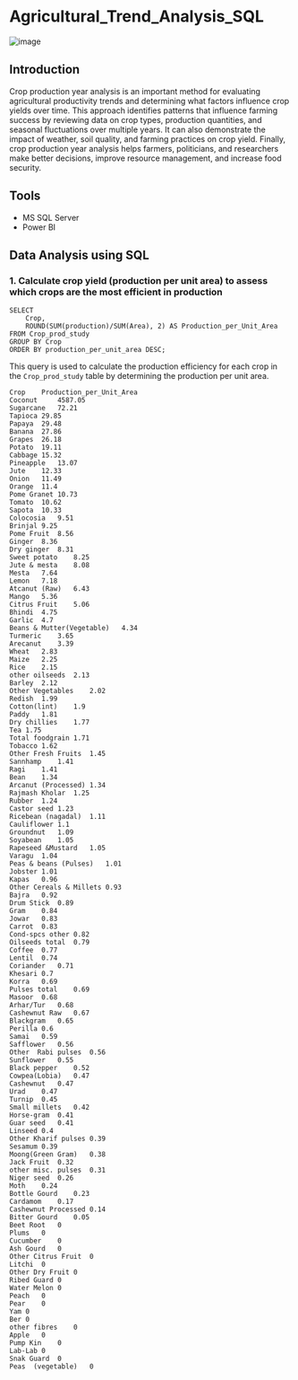# Agricultural_Trend_Analysis_SQL

![image](https://github.com/user-attachments/assets/cea68723-5699-4a9a-89f2-bc71575630ef)

## Introduction

Crop production year analysis is an important method for evaluating agricultural productivity trends and determining what factors influence crop yields over time. This approach identifies patterns that influence farming success by reviewing data on crop types, production quantities, and seasonal fluctuations over multiple years. It can also demonstrate the impact of weather, soil quality, and farming practices on crop yield. Finally, crop production year analysis helps farmers, politicians, and researchers make better decisions, improve resource management, and increase food security.

## Tools

- MS SQL Server
- Power BI

## Data Analysis using SQL

### 1. Calculate crop yield (production per unit area) to assess which crops are the most efficient in production

```
SELECT 
    Crop, 
    ROUND(SUM(production)/SUM(Area), 2) AS Production_per_Unit_Area 
FROM Crop_prod_study
GROUP BY Crop
ORDER BY production_per_unit_area DESC;
```
This query is used to calculate the production efficiency for each crop in the `Crop_prod_study` table by determining the production per unit area.

```
Crop	Production_per_Unit_Area
Coconut 	4587.05
Sugarcane	72.21
Tapioca	29.85
Papaya	29.48
Banana	27.86
Grapes	26.18
Potato	19.11
Cabbage	15.32
Pineapple	13.07
Jute	12.33
Onion	11.49
Orange	11.4
Pome Granet	10.73
Tomato	10.62
Sapota	10.33
Colocosia	9.51
Brinjal	9.25
Pome Fruit	8.56
Ginger	8.36
Dry ginger	8.31
Sweet potato	8.25
Jute & mesta	8.08
Mesta	7.64
Lemon	7.18
Atcanut (Raw)	6.43
Mango	5.36
Citrus Fruit	5.06
Bhindi	4.75
Garlic	4.7
Beans & Mutter(Vegetable)	4.34
Turmeric	3.65
Arecanut	3.39
Wheat	2.83
Maize	2.25
Rice	2.15
other oilseeds	2.13
Barley	2.12
Other Vegetables	2.02
Redish	1.99
Cotton(lint)	1.9
Paddy	1.81
Dry chillies	1.77
Tea	1.75
Total foodgrain	1.71
Tobacco	1.62
Other Fresh Fruits	1.45
Sannhamp	1.41
Ragi	1.41
Bean	1.34
Arcanut (Processed)	1.34
Rajmash Kholar	1.25
Rubber	1.24
Castor seed	1.23
Ricebean (nagadal)	1.11
Cauliflower	1.1
Groundnut	1.09
Soyabean	1.05
Rapeseed &Mustard	1.05
Varagu	1.04
Peas & beans (Pulses)	1.01
Jobster	1.01
Kapas	0.96
Other Cereals & Millets	0.93
Bajra	0.92
Drum Stick	0.89
Gram	0.84
Jowar	0.83
Carrot	0.83
Cond-spcs other	0.82
Oilseeds total	0.79
Coffee	0.77
Lentil	0.74
Coriander	0.71
Khesari	0.7
Korra	0.69
Pulses total	0.69
Masoor	0.68
Arhar/Tur	0.68
Cashewnut Raw	0.67
Blackgram	0.65
Perilla	0.6
Samai	0.59
Safflower	0.56
Other  Rabi pulses	0.56
Sunflower	0.55
Black pepper	0.52
Cowpea(Lobia)	0.47
Cashewnut	0.47
Urad	0.47
Turnip	0.45
Small millets	0.42
Horse-gram	0.41
Guar seed	0.41
Linseed	0.4
Other Kharif pulses	0.39
Sesamum	0.39
Moong(Green Gram)	0.38
Jack Fruit	0.32
other misc. pulses	0.31
Niger seed	0.26
Moth	0.24
Bottle Gourd	0.23
Cardamom	0.17
Cashewnut Processed	0.14
Bitter Gourd	0.05
Beet Root	0
Plums	0
Cucumber	0
Ash Gourd	0
Other Citrus Fruit	0
Litchi	0
Other Dry Fruit	0
Ribed Guard	0
Water Melon	0
Peach	0
Pear	0
Yam	0
Ber	0
other fibres	0
Apple	0
Pump Kin	0
Lab-Lab	0
Snak Guard	0
Peas  (vegetable)	0
```
